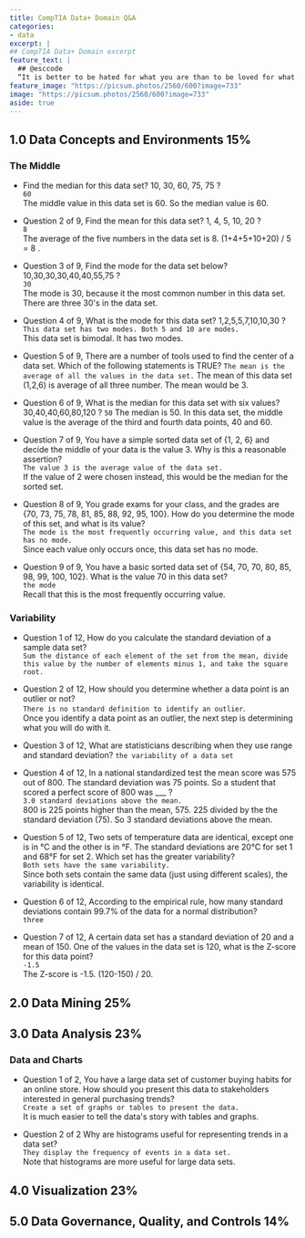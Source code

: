 ```yaml
---
title: CompTIA Data+ Domain Q&A
categories:
- data
excerpt: |
## CompTIA Data+ Domain excerpt
feature_text: |  
  ## @esccode
  “It is better to be hated for what you are than to be loved for what you are not.” ― Andre Gide, Autumn Leaves
feature_image: "https://picsum.photos/2560/600?image=733"
image: "https://picsum.photos/2560/600?image=733"
aside: true
---
```


## 1.0 Data Concepts and Environments 15%

### The Middle

- Find the median for this data set? 10, 30, 60, 75, 75 ?  
`60`  
The middle value in this data set is 60. So the median value is 60.

- Question 2 of 9, Find the mean for this data set? 1, 4, 5, 10, 20 ?  
`8`  
The average of the five numbers in the data set is 8. (1+4+5+10+20) / 5 = 8 .

- Question 3 of 9, Find the mode for the data set below? 10,30,30,30,40,40,55,75 ?  
`30`  
The mode is 30, because it the most common number in this data set. There are three 30's in the data set.

- Question 4 of 9, What is the mode for this data set? 1,2,5,5,7,10,10,30 ?
`This data set has two modes. Both 5 and 10 are modes.`  
This data set is bimodal. It has two modes.

- Question 5 of 9, There are a number of tools used to find the center of a data set. Which of the following statements is TRUE?
`The mean is the average of all the values in the data set.`
The mean of this data set (1,2,6) is average of all three number. The mean would be 3.

- Question 6 of 9, What is the median for this data set with six values? 30,40,40,60,80,120 ?
`50`
The median is 50. In this data set, the middle value is the average of the third and fourth data points, 40 and 60.

- Question 7 of 9, You have a simple sorted data set of {1, 2, 6} and decide the middle of your data is the value 3. Why is this a reasonable assertion?  
`The value 3 is the average value of the data set.`  
If the value of 2 were chosen instead, this would be the median for the sorted set.

- Question 8 of 9, You grade exams for your class, and the grades are {70, 73, 75, 78, 81, 85, 88, 92, 95, 100}. How do you determine the mode of this set, and what is its value?  
`The mode is the most frequently occurring value, and this data set has no mode.`  
Since each value only occurs once, this data set has no mode.

- Question 9 of 9, You have a basic sorted data set of {54, 70, 70, 80, 85, 98, 99, 100, 102}. What is the value 70 in this data set?  
`the mode`  
Recall that this is the most frequently occurring value.

### Variability

- Question 1 of 12, How do you calculate the standard deviation of a sample data set?  
`Sum the distance of each element of the set from the mean, divide this value by the number of elements minus 1, and take the square root.`  

- Question 2 of 12, How should you determine whether a data point is an outlier or not?  
`There is no standard definition to identify an outlier`.  
Once you identify a data point as an outlier, the next step is determining what you will do with it. 

- Question 3 of 12, What are statisticians describing when they use range and standard deviation?
`the variability of a data set`

- Question 4 of 12, In a national standardized test the mean score was 575 out of 800. The standard deviation was 75 points. So a student that scored a perfect score of 800 was ___ ?  
`3.0 standard deviations above the mean.`  
800 is 225 points higher than the mean, 575. 225 divided by the the standard deviation (75). So 3 standard deviations above the mean.

- Question 5 of 12, Two sets of temperature data are identical, except one is in °C and the other is in °F. The standard deviations are 20°C for set 1 and 68°F for set 2. Which set has the greater variability?  
`Both sets have the same variability.`  
Since both sets contain the same data (just using different scales), the variability is identical.

- Question 6 of 12, According to the empirical rule, how many standard deviations contain 99.7% of the data for a normal distribution?  
`three`

- Question 7 of 12, A certain data set has a standard deviation of 20 and a mean of 150. One of the values in the data set is 120, what is the Z-score for this data point?  
`-1.5`  
The Z-score is -1.5. (120-150) / 20.












## 2.0 Data Mining 25%

## 3.0 Data Analysis 23%

### Data and Charts

- Question 1 of 2, You have a large data set of customer buying habits for an online store. How should you present this data to stakeholders interested in general purchasing trends?  
`Create a set of graphs or tables to present the data.`  
It is much easier to tell the data's story with tables and graphs.

- Question 2 of 2
Why are histograms useful for representing trends in a data set?  
`They display the frequency of events in a data set.`  
Note that histograms are more useful for large data sets.

## 4.0 Visualization 23%

## 5.0 Data Governance, Quality, and Controls 14%



